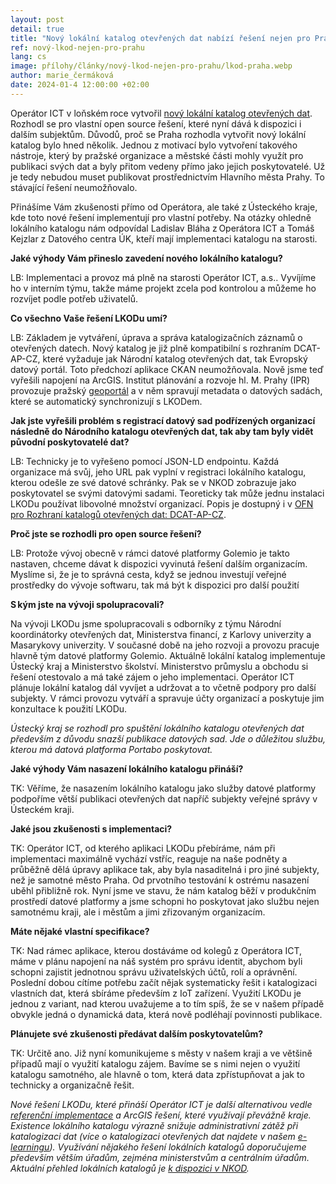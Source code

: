 ```yaml
--- 
layout: post 
detail: true 
title: "Nový lokální katalog otevřených dat nabízí řešení nejen pro Prahu. Zdarma přes něj mohou svá data publikovat i další"
ref: nový-lkod-nejen-pro-prahu
lang: cs 
image: přílohy/články/nový-lkod-nejen-pro-prahu/lkod-praha.webp
author: marie_čermáková
date: 2024-01-4 12:00:00 +02:00 
--- 
```

Operátor ICT v loňském roce vytvořil [nový lokální katalog otevřených dat]. 
Rozhodl se pro vlastní open source řešení, které nyní dává k dispozici i dalším subjektům. 
Důvodů, proč se Praha rozhodla vytvořit nový lokální katalog bylo hned několik.
Jednou z motivací bylo vytvoření takového nástroje, který by pražské organizace a městské části mohly využít pro publikaci svých dat a byly přitom vedeny přímo jako jejich poskytovatelé.
Už je tedy nebudou muset publikovat prostřednictvím Hlavního města Prahy. To stávající řešení neumožňovalo.
<!--more-->

Přinášíme Vám zkušenosti přímo od Operátora, ale také z Ústeckého kraje, kde toto nové řešení implementují pro vlastní potřeby. 
Na otázky ohledně lokálního katalogu nám odpovídal Ladislav Bláha z Operátora ICT a Tomáš Kejzlar z Datového centra ÚK, kteří mají implementaci katalogu na starosti. 

**Jaké výhody Vám přineslo zavedení nového lokálního katalogu?**

LB: Implementaci a provoz má plně na starosti Operátor ICT, a.s.. 
Vyvíjíme ho v interním týmu, takže máme projekt zcela pod kontrolou a můžeme ho rozvíjet podle potřeb uživatelů.  

**Co všechno Vaše řešení LKODu umí?**

LB: Základem je vytváření, úprava a správa katalogizačních záznamů o otevřených datech.
Nový katalog je již plně kompatibilní s rozhraním DCAT-AP-CZ, které vyžaduje jak Národní katalog otevřených dat, tak Evropský datový portál. 
Toto předchozí aplikace CKAN neumožňovala. 
Nově jsme teď vyřešili napojení na ArcGIS.
Institut plánování a rozvoje hl. M. Prahy (IPR) provozuje pražský [geoportál] a v něm spravují metadata o datových sadách, které se automatický synchronizují s LKODem.  

**Jak jste vyřešili problém s registrací datový sad podřízených organizací následně do Národního katalogu otevřených dat, tak aby tam byly vidět původní poskytovatelé dat?**

LB: Technicky je to vyřešeno pomocí JSON-LD endpointu.
Každá organizace má svůj, jeho URL pak vyplní v registraci lokálního katalogu, kterou odešle ze své datové schránky.
Pak se v NKOD zobrazuje jako poskytovatel se svými datovými sadami. 
Teoreticky tak může jednu instalaci LKODu používat libovolné množství organizací.
Popis je dostupný i v [OFN pro Rozhraní katalogů otevřených dat: DCAT-AP-CZ]. 

**Proč jste se rozhodli pro open source řešení?**

LB: Protože vývoj obecně v rámci datové platformy Golemio je takto nastaven, chceme dávat k dispozici vyvinutá řešení dalším organizacím.
Myslíme si, že je to správná cesta, když se jednou investují veřejné prostředky do vývoje softwaru, tak má být k dispozici pro další použití 

**S kým jste na vývoji spolupracovali?**

Na vývoji LKODu jsme spolupracovali s odborníky z týmu Národní koordinátorky otevřených dat, Ministerstva financí, z Karlovy univerzity a Masarykovy univerzity.
V současné době na jeho rozvoji a provozu pracuje hlavně tým datové platformy Golemio. 
Aktuálně lokální katalog implementuje Ústecký kraj a Ministerstvo školství. 
Ministerstvo průmyslu a obchodu si řešení otestovalo a má také zájem o jeho implementaci. 
Operátor ICT plánuje lokální katalog dál vyvíjet a udržovat a to včetně podpory pro další subjekty.
V rámci provozu vytváří a spravuje účty organizací a poskytuje jim konzultace k použití LKODu. 

*Ústecký kraj se rozhodl pro spuštění lokálního katalogu otevřených dat především z důvodu snazší publikace datových sad.
Jde o důležitou službu, kterou má datová platforma Portabo poskytovat.* 

**Jaké výhody Vám nasazení lokálního katalogu přináší?**

TK: Věříme, že nasazením lokálního katalogu jako služby datové platformy podpoříme větší publikaci otevřených dat napříč subjekty veřejné správy v Ústeckém kraji. 

**Jaké jsou zkušenosti s implementaci?**

TK: Operátor ICT, od kterého aplikaci LKODu přebíráme, nám při implementaci maximálně vychází vstříc, reaguje na naše podněty a průběžně dělá úpravy aplikace tak, aby byla nasaditelná i pro jiné subjekty, než je samotné město Praha. 
Od prvotního testování k ostrému nasazení uběhl přibližně rok. 
Nyní jsme ve stavu, že nám katalog běží v produkčním prostředí datové platformy a jsme schopni ho poskytovat jako službu nejen samotnému kraji, ale i městům a jimi zřizovaným organizacím. 

**Máte nějaké vlastní specifikace?**

TK: Nad rámec aplikace, kterou dostáváme od kolegů z Operátora ICT, máme v plánu napojení na náš systém pro správu identit, abychom byli schopni zajistit jednotnou správu uživatelských účtů, rolí a oprávnění. 
Poslední dobou cítíme potřebu začít nějak systematicky řešit i katalogizaci vlastních dat, která sbíráme především z IoT zařízení. 
Využití LKODu je jednou z variant, nad kterou uvažujeme a to tím spíš, že se v našem případě obvykle jedná o dynamická data, která nově podléhají povinnosti publikace. 

**Plánujete své zkušenosti předávat dalším poskytovatelům?**

TK: Určitě ano. 
Již nyní komunikujeme s městy v našem kraji a ve většině případů mají o využití katalogu zájem.
Bavíme se s nimi nejen o využití katalogu samotného, ale hlavně o tom, která data zpřístupňovat a jak to technicky a organizačně řešit. 


*Nové řešení LKODu, které přináší Operátor ICT je další alternativou vedle [referenční implementace] a ArcGIS řešení, které využívají převážně kraje.
Existence lokálního katalogu výrazně snižuje administrativní zátěž při katalogizaci dat (více o katalogizaci otevřených dat najdete v našem [e-learningu]). 
Využívání nějakého řešení lokálních katalogů doporučujeme především větším úřadům, zejména ministerstvům a centrálním úřadům. 
Aktuální přehled lokálních katalogů je [k dispozici v NKOD].*


[nový lokální katalog otevřených dat]: https://opendata.praha.eu/about-lkod "LKOD HMP"
[geoportál]: https://geoportalpraha.cz/ "Geoportál Praha"
[OFN pro Rozhraní katalogů otevřených dat: DCAT-AP-CZ]: https://ofn.gov.cz/rozhraní-katalogů-otevřených-dat/2021-01-11/#dcat-ap-dokumenty-katalog "OFN Rozhraní katalogu otevřených dat"
[referenční implementace]: https://github.com/datagov-cz/lkod "Referenční implemetnace LKOD"
[e-learningu]: https://data.gov.cz/vzdělávání/e-learning/katalogizace-otevřených-dat/ "E-learning Katalogizace otevřených dat"
[k dispozici v NKOD]: https://data.gov.cz/lokální-katalogy "Seznam lokálních katalogů otevřených dat"
